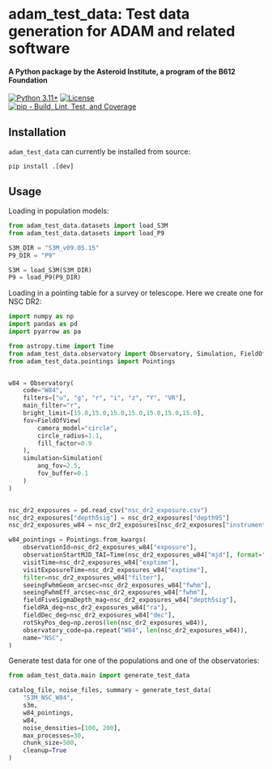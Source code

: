 # adam_test_data: Test data generation for ADAM and related software
#### A Python package by the Asteroid Institute, a program of the B612 Foundation
[![Python 3.11+](https://img.shields.io/badge/Python-3.11%2B-blue)](https://img.shields.io/badge/Python-3.11%2B-blue)
[![License](https://img.shields.io/badge/License-MIT-yellow.svg)](https://opensource.org/licenses/MIT)  
[![pip - Build, Lint, Test, and Coverage](https://github.com/B612-Asteroid-Institute/adam_test_data/actions/workflows/pip-build-lint-test-coverage.yml/badge.svg)](https://github.com/B612-Asteroid-Institute/adam_test_data/actions/workflows/pip-build-lint-test-coverage.yml)

## Installation

`adam_test_data` can currently be installed from source:

```pip install .[dev]```

## Usage

Loading in population models:

```python
from adam_test_data.datasets import load_S3M
from adam_test_data.datasets import load_P9

S3M_DIR = "S3M_v09.05.15"
P9_DIR = "P9"

S3M = load_S3M(S3M_DIR)
P9 = load_P9(P9_DIR)
```

Loading in a pointing table for a survey or telescope. Here we create one for NSC DR2:

```python
import numpy as np
import pandas as pd
import pyarrow as pa

from astropy.time import Time
from adam_test_data.observatory import Observatory, Simulation, FieldOfView
from adam_test_data.pointings import Pointings


w84 = Observatory(
    code="W84",
    filters=["u", "g", "r", "i", "z", "Y", "VR"],
    main_filter="r",
    bright_limit=[15.0,15.0,15.0,15.0,15.0,15.0,15.0],
    fov=FieldOfView(
        camera_model="circle",
        circle_radius=1.1,
        fill_factor=0.9
    ),
    simulation=Simulation(
        ang_fov=2.5,
        fov_buffer=0.1
    )
)


nsc_dr2_exposures = pd.read_csv("nsc_dr2_exposure.csv")
nsc_dr2_exposures["depth5sig"] = nsc_dr2_exposures["depth95"]
nsc_dr2_exposures_w84 = nsc_dr2_exposures[nsc_dr2_exposures["instrument"] == "c4d"]

w84_pointings = Pointings.from_kwargs(
    observationId=nsc_dr2_exposures_w84["exposure"],
    observationStartMJD_TAI=Time(nsc_dr2_exposures_w84["mjd"], format="mjd", scale="utc").tai.mjd,
    visitTime=nsc_dr2_exposures_w84["exptime"],
    visitExposureTime=nsc_dr2_exposures_w84["exptime"],
    filter=nsc_dr2_exposures_w84["filter"],
    seeingFwhmGeom_arcsec=nsc_dr2_exposures_w84["fwhm"],
    seeingFwhmEff_arcsec=nsc_dr2_exposures_w84["fwhm"],
    fieldFiveSigmaDepth_mag=nsc_dr2_exposures_w84["depth5sig"],
    fieldRA_deg=nsc_dr2_exposures_w84["ra"],
    fieldDec_deg=nsc_dr2_exposures_w84["dec"],
    rotSkyPos_deg=np.zeros(len(nsc_dr2_exposures_w84)),
    observatory_code=pa.repeat("W84", len(nsc_dr2_exposures_w84)),
    name="NSC",
)
```

Generate test data for one of the populations and one of the observatories:
```python
from adam_test_data.main import generate_test_data

catalog_file, noise_files, summary = generate_test_data(
    "S3M_NSC_W84", 
    s3m, 
    w84_pointings, 
    w84, 
    noise_densities=[100, 200], 
    max_processes=30, 
    chunk_size=500, 
    cleanup=True
)
```